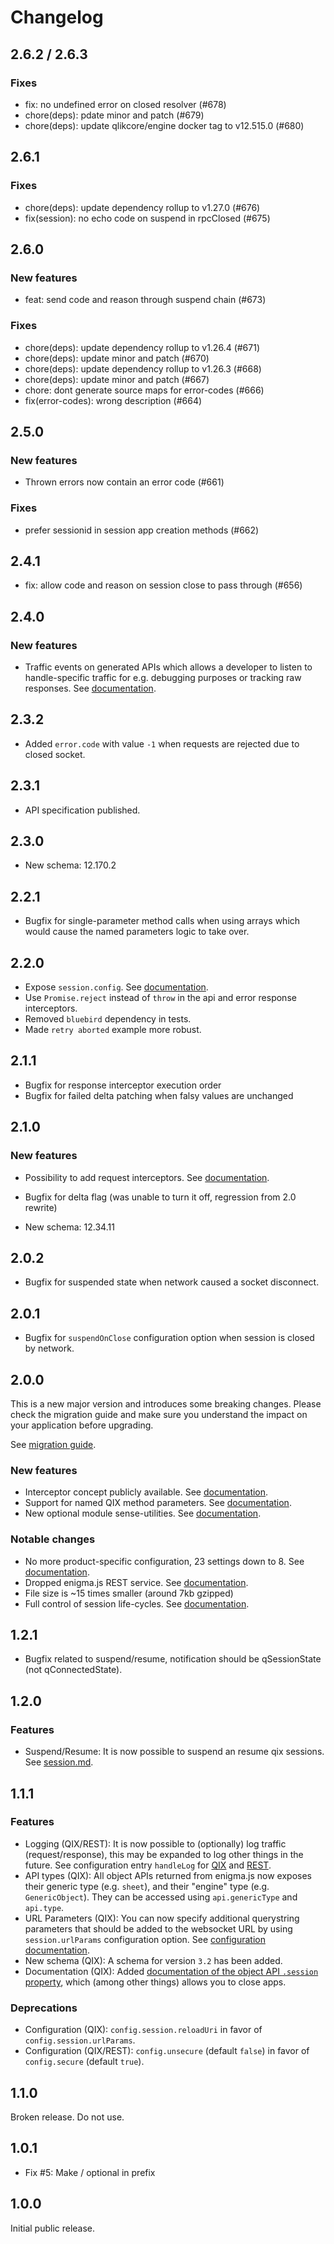 # Changelog

## 2.6.2 / 2.6.3

### Fixes

- fix: no undefined error on closed resolver (#678)
- chore(deps): pdate minor and patch (#679)
- chore(deps): update qlikcore/engine docker tag to v12.515.0 (#680)

## 2.6.1

### Fixes

- chore(deps): update dependency rollup to v1.27.0 (#676)
- fix(session): no echo code on suspend in rpcClosed (#675)

## 2.6.0

### New features

- feat: send code and reason through suspend chain (#673)

### Fixes

- chore(deps): update dependency rollup to v1.26.4 (#671)
- chore(deps): update minor and patch (#670)
- chore(deps): update dependency rollup to v1.26.3 (#668)
- chore(deps): update minor and patch (#667)
- chore: dont generate source maps for error-codes (#666)
- fix(error-codes): wrong description (#664)

## 2.5.0

### New features

- Thrown errors now contain an error code (#661)

### Fixes

- prefer sessionid in session app creation methods (#662)

## 2.4.1

- fix: allow code and reason on session close to pass through (#656)

## 2.4.0

### New features

- Traffic events on generated APIs which allows a developer to listen to handle-specific traffic for e.g. debugging purposes or tracking raw responses. See [documentation](https://github.com/qlik-oss/enigma.js/blob/master/docs/api.md#event-trafficsent-1).

## 2.3.2

- Added `error.code` with value `-1` when requests are rejected due to closed socket.

## 2.3.1

- API specification published.

## 2.3.0

- New schema: 12.170.2

## 2.2.1

- Bugfix for single-parameter method calls when using arrays which would cause the named parameters logic to take over.

## 2.2.0

- Expose `session.config`. See [documentation](https://github.com/qlik-oss/enigma.js/blob/master/docs/api.md#sessionconfig).
- Use `Promise.reject` instead of `throw` in the api and error response interceptors.
- Removed `bluebird` dependency in tests.
- Made `retry aborted` example more robust.

## 2.1.1

- Bugfix for response interceptor execution order
- Bugfix for failed delta patching when falsy values are unchanged

## 2.1.0

### New features

- Possibility to add request interceptors. See [documentation](https://github.com/qlik-oss/enigma.js/blob/master/docs/api.md#requests).

- Bugfix for delta flag (was unable to turn it off, regression from 2.0 rewrite)

- New schema: 12.34.11

## 2.0.2

- Bugfix for suspended state when network caused a socket disconnect.

## 2.0.1

- Bugfix for `suspendOnClose` configuration option when session is closed by network.

## 2.0.0

This is a new major version and introduces some breaking changes. Please check the migration guide
and make sure you understand the impact on your application before upgrading.

See [migration guide](https://github.com/qlik-oss/enigma.js/blob/master/docs/migrate-v1.md).

### New features

- Interceptor concept publicly available. See [documentation](https://github.com/qlik-oss/enigma.js/blob/master/docs/api.md#interceptors).
- Support for named QIX method parameters. See [documentation](https://github.com/qlik-oss/enigma.js/blob/master/docs/concepts.md#schemas-the-qix-interface).
- New optional module sense-utilities. See [documentation](https://github.com/qlik-oss/enigma.js/blob/master/docs/api.md#sense-utilities-api).

### Notable changes

- No more product-specific configuration, 23 settings down to 8. See [documentation](https://github.com/qlik-oss/enigma.js/blob/master/docs/api.md#configuration).
- Dropped enigma.js REST service. See [documentation](https://github.com/qlik-oss/enigma.js/blob/master/docs/migrate-v1.md#service-concept-dropped).
- File size is ~15 times smaller (around 7kb gzipped)
- Full control of session life-cycles. See [documentation](https://github.com/qlik-oss/enigma.js/blob/master/docs/api.md#session-api).

## 1.2.1

- Bugfix related to suspend/resume, notification should be qSessionState (not qConnectedState).

## 1.2.0

### Features
- Suspend/Resume: It is now possible to suspend an resume qix sessions. See [session.md](https://github.com/qlik-oss/enigma.js/blob/master/docs/qix/session.md#sessions).

## 1.1.1

### Features

- Logging (QIX/REST): It is now possible to (optionally) log traffic (request/response), this may be expanded to log other things in the future. See configuration entry `handleLog` for [QIX](docs/qix/configuration.md#config-object) and [REST](docs/rest/configuration.md#configuration).
- API types (QIX): All object APIs returned from enigma.js now exposes their generic type (e.g. `sheet`), and their "engine" type (e.g. `GenericObject`). They can be accessed using `api.genericType` and `api.type`.
- URL Parameters (QIX): You can now specify additional querystring parameters that should be added to the websocket URL by using `session.urlParams` configuration option. See [configuration documentation](docs/qix/configuration.md#configuration).
- New schema (QIX): A schema for version `3.2` has been added.
- Documentation (QIX): Added [documentation of the object API `.session` property](docs/qix/session.md), which (among other things) allows you to close apps.

### Deprecations

- Configuration (QIX): `config.session.reloadUri` in favor of `config.session.urlParams`.
- Configuration (QIX/REST): `config.unsecure` (default `false`) in favor of `config.secure` (default `true`).

## 1.1.0

Broken release. Do not use.

## 1.0.1

- Fix #5: Make / optional in prefix

## 1.0.0

Initial public release.
